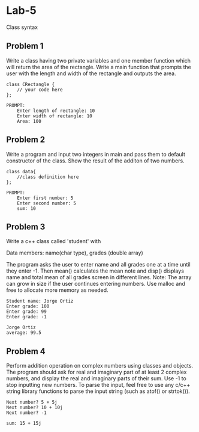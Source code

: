 # Lab-5
Class syntax


## Problem 1
Write a class having two private variables and one member function which will return the area of the rectangle.  Write a main function that prompts the user with the length and width of the rectangle and outputs the area.

```
class CRectangle {
    // your code here
};

PROMPT:
    Enter length of rectangle: 10
    Enter width of rectangle: 10
    Area: 100
```


## Problem 2
Write a program and input two integers in main and pass them to default constructor of the class. Show the result of the additon of two numbers.

```
class data{
    //class definition here
};

PROMPT:
    Enter first number: 5
    Enter second number: 5
    sum: 10
```

## Problem 3
Write a c++ class called 'student' with

Data members: name(char type), grades (double array)

The program asks the user to enter name and all grades one at a time until they enter -1. Then mean() calculates the mean note and disp() displays name and total mean of all grades  screen in different lines.
Note:  The array can grow in size if the user continues entering numbers.  Use malloc and free to allocate more memory as needed.

```
Student name: Jorge Ortiz
Enter grade: 100
Enter grade: 99
Enter grade: -1

Jorge Ortiz
average: 99.5
```

## Problem 4 
Perform addition operation on complex numbers using classes and objects. The program should ask for real and imaginary part of at least 2 complex numbers, and display the real and imaginary parts of their sum.  Use -1 to stop inputting new numbers.  To parse the input, feel free to use any c/c++ string library functions to parse the input string (such as atof() or strtok()).

```
Next number? 5 + 5j
Next number? 10 + 10j
Next number? -1

sum: 15 + 15j
```
